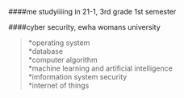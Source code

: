 ####me studyiiiing in 21-1, 3rd grade 1st semester    
     
####cyber security, ewha womans university    


>*operating system    
>*database    
>*computer algorithm    
>*machine learning and artificial intelligence    
>*imformation system security   
>*internet of things    

 
